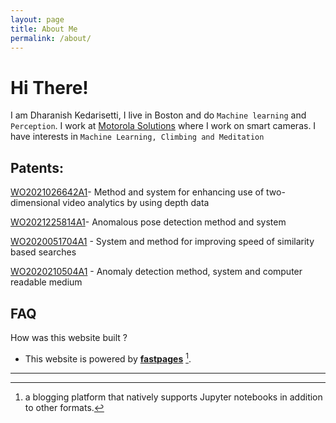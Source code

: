 ```yaml
---
layout: page
title: About Me
permalink: /about/
---
```


# Hi There!

I am Dharanish Kedarisetti, I live in Boston and do `Machine learning` and `Perception`. I work at [Motorola Solutions](https://www.motorolasolutions.com/) where I work on smart cameras. I have interests in `Machine Learning, Climbing and Meditation` 


## Patents:

[WO2021026642A1](https://patents.google.com/patent/WO2021026642A1/)- Method and system for enhancing use of two-dimensional video analytics by using depth data

[WO2021225814A1](https://patents.google.com/patent/WO2021225814A1/)-
Anomalous pose detection method and system

[WO2020051704A1](https://patents.google.com/patent/WO2020051704A1/) - System and method for improving speed of similarity based searches 

[WO2020210504A1](https://patents.google.com/patent/WO2020051704A1/) - Anomaly detection method, system and computer readable medium


## FAQ

How was this website built ?
- This website is powered by **[fastpages](https://github.com/fastai/fastpages)** [^1].

---


[^1]:a blogging platform that natively supports Jupyter notebooks in addition to other formats.
